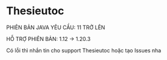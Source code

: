 # Thesieutoc

PHIÊN BẢN JAVA YÊU CẦU: 11 TRỞ LÊN

HỖ TRỢ PHIÊN BẢN: 1.12 -> 1.20.3

Có lỗi thì nhắn tin cho support Thesieutoc hoặc tạo Issues nha
